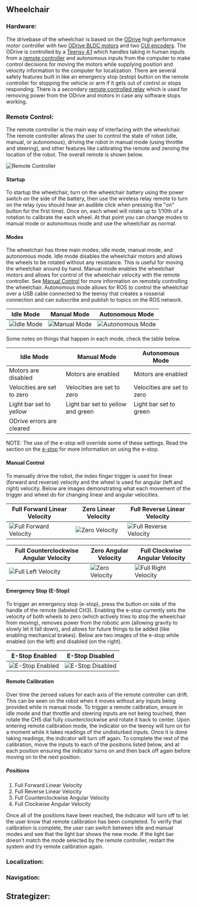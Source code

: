 
## Wheelchair

### Hardware:

The drivebase of the wheelchair is based on the [ODrive](https://odriverobotics.com/) high performance motor controller with two [ODrive BLDC motors](https://odriverobotics.com/shop/odrive-custom-motor-d6374-150kv) and two [CUI encoders](https://odriverobotics.com/shop/cui-amt-102). The ODrive is controlled by a [Teensy 4.1](https://www.pjrc.com/store/teensy41.html) which handles taking in human inputs from a [remote controller](https://www.amazon.com/dp/B07Q112TQF/) and autonomous inputs from the computer to make control decisions for moving the motors while supplying position and velocity information to the computer for localization. There are several safety features built in like an emergency stop (estop) button on the remote controller for stopping the vehicle or arm if it gets out of control or stops responding. There is a secondary [remote controlled relay](https://www.amazon.com/dp/B07JFH6VQH/) which is used for removing power from the ODrive and motors in case any software stops working.

### Remote Control:

The remote controller is the main way of interfacing with the wheelchair. The remote controller allows the user to control the state of robot (idle, manual, or autonomous), driving the robot in manual mode (using throttle and steering), and other features like calibrating the remote and zeroing the location of the robot. The overall remote is shown below.

![Remote Controller](documents/photos/remote_controller/overall.jpeg) 

#### Startup
To startup the wheelchair, turn on the wheelchair battery using the power switch on the side of the battery, then use the wireless relay remote to turn on the relay (you should hear an audible click when pressing the "on" button for the first time). Once on, each wheel will rotate up to 1/10th of a rotation to calibrate the each wheel. At that point you can change modes to manual mode or autonomous mode and use the wheelchair as normal.  

#### Modes

The wheelchair has three main modes; idle mode, manual mode, and autonomous mode. Idle mode disables the wheelchair motors and allows the wheels to be rotated without any resistance. This is useful for moving the wheelchair around by hand. Manual mode enables the wheelchair motors and allows for control of the wheelchair velocity with the remote controller. See [Manual Control](#manual-control) for more information on remotely controlling the wheelchair. Autonomous mode allows for ROS to control the wheelchair over a USB cable connected to the teensy that creates a rosserial connection and can subscribe and publish to topics on the ROS network. 

| Idle Mode                                                  | Manual Mode                                                  | Autonomous Mode                                                  |
| ---------------------------------------------------------- | ------------------------------------------------------------ | ---------------------------------------------------------------- |
| ![Idle Mode](documents/photos/remote_controller/mode.jpeg) | ![Manual Mode](documents/photos/remote_controller/mode.jpeg) | ![Autonomous Mode](documents/photos/remote_controller/mode.jpeg) |

Some notes on things that happen in each mode, check the table below. 

| Idle Mode                  | Manual Mode                       | Autonomous Mode            |
| -------------------------- | --------------------------------- | -------------------------- |
| Motors are disabled        | Motors are enabled                | Motors are enabled         |
| Velocities are set to zero | Velocities are set to zero        | Velocities are set to zero |
| Light bar set to yellow    | Light bar set to yellow and green | Light bar set to green     |
| ODrive errors are cleared  |                                   |                            |

NOTE: The use of the e-stop will override some of these settings. Read the section on the [e-stop](#emergency-stop-e-stop) for more information on using the e-stop. 

#### Manual Control

To manually drive the robot, the index finger trigger is used for linear (forward and reverse) velocity and the wheel is used for angular (left and right) velocity. Below are images demonstrating what each movement of the trigger and wheel do for changing linear and angular velocities. 

| Full Forward Linear Velocity                                                       | Zero Linear Velocity                                                      | Full Reverse Linear Velocity                                                       |
| ---------------------------------------------------------------------------------- | ------------------------------------------------------------------------- | ---------------------------------------------------------------------------------- |
| ![Full Forward Velocity](documents/photos/remote_controller/throttle_forward.jpeg) | ![Zero Velocity](documents/photos/remote_controller/throttle_middle.jpeg) | ![Full Reverse Velocity](documents/photos/remote_controller/throttle_reverse.jpeg) |

| Full Counterclockwise Angular Velocity                                       | Zero Angular Velocity                                                       | Full  Clockwise Angular Velocity                                               |
| ---------------------------------------------------------------------------- | --------------------------------------------------------------------------- | ------------------------------------------------------------------------------ |
| ![Full Left Velocity](documents/photos/remote_controller/steering_left.jpeg) | ![Zero Velocity](documents/photos/remote_controller/steering_straight.jpeg) | ![Full Right Velocity](documents/photos/remote_controller/steering_right.jpeg) |

#### Emergency Stop (E-Stop)

To trigger an emergency stop (e-stop), press the button on side of the handle of the remote (labeled CH3). Enabling the e-stop currently sets the velocity of both wheels to zero (which actively tries to stop the wheelchair from moving), removes power from the robotic arm (allowing gravity to slowly let it fall down), and allows for future things to be added (like enabling mechanical brakes). Below are two images of the e-stop while enabled (on the left) and disabled (on the right).

| E-Stop Enabled                                                      | E-Stop Disabled                                                       |
| ------------------------------------------------------------------- | --------------------------------------------------------------------- |
| ![E-Stop Enabled](documents/photos/remote_controller/estop_on.jpeg) | ![E-Stop Disabled](documents/photos/remote_controller/estop_off.jpeg) |


#### Remote Calibration
Over time the zeroed values for each axis of the remote controller can drift. This can be seen on the robot when it moves without any inputs being provided while in manual mode. To trigger a remote calibration, ensure in idle mode and that throttle and steering inputs are not being touched, then rotate the CH5 dial fully counterclockwise and rotate it back to center. Upon entering remote calibration mode, the indicator on the teensy will turn on for a moment while it takes readings of the undisturbed inputs. Once it is done taking readings, the indicator will turn off again. To complete the rest of the calibration, move the inputs to each of the positions listed below, and at each position ensuring the indicator turns on and then back off again before moving on to the next position. 

##### Positions
1. Full Forward Linear Velocity
2. Full Reverse Linear Velocity
3. Full Counterclockwise Angular Velocity
4. Full Clockwise Angular Velocity

Once all of the positions have been reached, the indicator will turn off to let the user know that remote calibration has been completed. To verify that calibration is complete, the user can switch between idle and manual modes and see that the light bar shows the new mode. If the light bar doesn't match the mode selected by the remote controller, restart the system and try remote calibration again. 

### Localization:

### Navigation:

## Strategizer:
